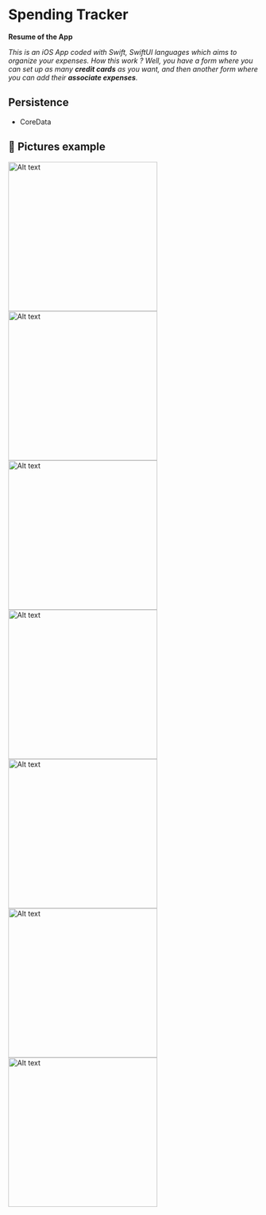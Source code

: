 # Spending Tracker

**Resume of the App**

_This is an iOS App coded with Swift, SwiftUI languages which aims to organize your expenses._
_How this work ?_
_Well, you have a form where you can set up as many **credit cards** as you want, and then another form where you can add their **associate expenses**._

## Persistence

* CoreData

## 📍 Pictures example

<img src="/Resources/spending-tracker-1.png" alt="Alt text" title="Credit card one" width="300px"></img>
<img src="/Resources/spending-tracker-2.png" alt="Alt text" title="Credit card two" width="300px"></img>
<img src="/Resources/spending-tracker-3.png" alt="Alt text" title="Credit card three" width="300px"></img>
<img src="/Resources/spending-tracker-4.png" alt="Alt text" title="Action sheet credit card" width="300px"></img>
<img src="/Resources/spending-tracker-5.png" alt="Alt text" title="Form - New / Edit credit card" width="300px"></img>
<img src="/Resources/spending-tracker-6.png" alt="Alt text" title="New / Delete tags" width="300px"></img>
<img src="/Resources/spending-tracker-7.png" alt="Alt text" title="Form - New associate expenses" width="300px"></img>
